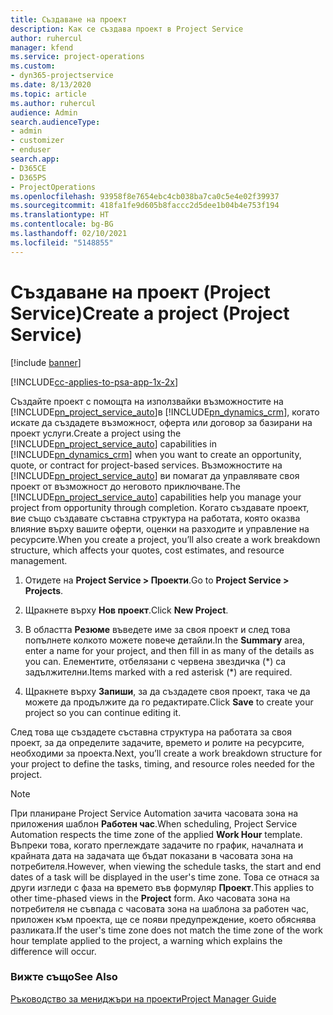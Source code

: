 ```yaml
---
title: Създаване на проект
description: Как се създава проект в Project Service
author: ruhercul
manager: kfend
ms.service: project-operations
ms.custom:
- dyn365-projectservice
ms.date: 8/13/2020
ms.topic: article
ms.author: ruhercul
audience: Admin
search.audienceType:
- admin
- customizer
- enduser
search.app:
- D365CE
- D365PS
- ProjectOperations
ms.openlocfilehash: 93958f8e7654ebc4cb038ba7ca0c5e4e02f39937
ms.sourcegitcommit: 418fa1fe9d605b8faccc2d5dee1b04b4e753f194
ms.translationtype: HT
ms.contentlocale: bg-BG
ms.lasthandoff: 02/10/2021
ms.locfileid: "5148855"
---
```

# <a name="create-a-project-project-service"></a><span data-ttu-id="99c9c-103">Създаване на проект (Project Service)</span><span class="sxs-lookup"><span data-stu-id="99c9c-103">Create a project (Project Service)</span></span>

[!include [banner](../includes/psa-now-project-operations.md)]

[!INCLUDE[cc-applies-to-psa-app-1x-2x](../includes/cc-applies-to-psa-app-1x-2x.md)]

<span data-ttu-id="99c9c-104">Създайте проект с помощта на използвайки възможностите на [!INCLUDE[pn_project_service_auto](../includes/pn-project-service-auto.md)]в [!INCLUDE[pn_dynamics_crm](../includes/pn-dynamics-crm.md)], когато искате да създадете възможност, оферта или договор за базирани на проект услуги.</span><span class="sxs-lookup"><span data-stu-id="99c9c-104">Create a project using the [!INCLUDE[pn_project_service_auto](../includes/pn-project-service-auto.md)] capabilities in [!INCLUDE[pn_dynamics_crm](../includes/pn-dynamics-crm.md)] when you want to create an opportunity, quote, or contract for project-based services.</span></span> <span data-ttu-id="99c9c-105">Възможностите на [!INCLUDE[pn_project_service_auto](../includes/pn-project-service-auto.md)] ви помагат да управлявате своя проект от възможност до неговото приключване.</span><span class="sxs-lookup"><span data-stu-id="99c9c-105">The [!INCLUDE[pn_project_service_auto](../includes/pn-project-service-auto.md)] capabilities help you manage your project from opportunity through completion.</span></span> <span data-ttu-id="99c9c-106">Когато създавате проект, вие също създавате съставна структура на работата, която оказва влияние върху вашите оферти, оценки на разходите и управление на ресурсите.</span><span class="sxs-lookup"><span data-stu-id="99c9c-106">When you create a project, you’ll also create a work breakdown structure, which affects your quotes, cost estimates, and resource management.</span></span>  
  
1.  <span data-ttu-id="99c9c-107">Отидете на **Project Service > Проекти**.</span><span class="sxs-lookup"><span data-stu-id="99c9c-107">Go to **Project Service > Projects**.</span></span>  
  
2.  <span data-ttu-id="99c9c-108">Щракнете върху **Нов проект**.</span><span class="sxs-lookup"><span data-stu-id="99c9c-108">Click **New Project**.</span></span>  
  
3.  <span data-ttu-id="99c9c-109">В областта **Резюме** въведете име за своя проект и след това попълнете колкото можете повече детайли.</span><span class="sxs-lookup"><span data-stu-id="99c9c-109">In the **Summary** area, enter a name for your project, and then fill in as many of the details as you can.</span></span> <span data-ttu-id="99c9c-110">Елементите, отбелязани с червена звездичка (\*) са задължителни.</span><span class="sxs-lookup"><span data-stu-id="99c9c-110">Items marked with a red asterisk (\*) are required.</span></span>  
  
4.  <span data-ttu-id="99c9c-111">Щракнете върху **Запиши**, за да създадете своя проект, така че да можете да продължите да го редактирате.</span><span class="sxs-lookup"><span data-stu-id="99c9c-111">Click **Save** to create your project so you can continue editing it.</span></span>  
  
<span data-ttu-id="99c9c-112">След това ще създадете съставна структура на работата за своя проект, за да определите задачите, времето и ролите на ресурсите, необходими за проекта.</span><span class="sxs-lookup"><span data-stu-id="99c9c-112">Next, you’ll create a work breakdown structure for your project to define the tasks, timing, and resource roles needed for the project.</span></span>  

> [!NOTE]
> <span data-ttu-id="99c9c-113">При планиране Project Service Automation зачита часовата зона на приложения шаблон **Работен час**.</span><span class="sxs-lookup"><span data-stu-id="99c9c-113">When scheduling, Project Service Automation respects the time zone of the applied **Work Hour** template.</span></span> <span data-ttu-id="99c9c-114">Въпреки това, когато преглеждате задачите по график, началната и крайната дата на задачата ще бъдат показани в часовата зона на потребителя.</span><span class="sxs-lookup"><span data-stu-id="99c9c-114">However, when viewing the schedule tasks, the start and end dates of a task will be displayed in the user's time zone.</span></span> <span data-ttu-id="99c9c-115">Това се отнася за други изгледи с фаза на времето във формуляр **Проект**.</span><span class="sxs-lookup"><span data-stu-id="99c9c-115">This applies to other time-phased views in the **Project** form.</span></span> <span data-ttu-id="99c9c-116">Ако часовата зона на потребителя не съвпада с часовата зона на шаблона за работен час, приложен към проекта, ще се появи предупреждение, което обяснява разликата.</span><span class="sxs-lookup"><span data-stu-id="99c9c-116">If the user's time zone does not match the time zone of the work hour template applied to the project, a warning which explains the difference will occur.</span></span> 
  
### <a name="see-also"></a><span data-ttu-id="99c9c-117">Вижте също</span><span class="sxs-lookup"><span data-stu-id="99c9c-117">See Also</span></span>  
 [<span data-ttu-id="99c9c-118">Ръководство за мениджъри на проекти</span><span class="sxs-lookup"><span data-stu-id="99c9c-118">Project Manager Guide</span></span>](../psa/project-manager-guide.md)
